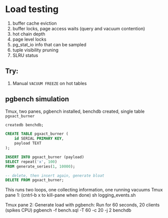 # Load testing

1. buffer cache eviction
1. buffer locks, page access waits (query and vacuum contention)
1. hot chain depth
1. page level locks
1. pg_stat_io info that can be sampled
1. tuple visibility pruning
1. SLRU status


## Try:
1. Manual `VACUUM FREEZE` on hot tables


## pgbench simulation
Tmux, two panes, pgbench installed, benchdb created, single table `pgxact_burner`

```sql
createdb benchdb;

CREATE TABLE pgxact_burner (
    id SERIAL PRIMARY KEY,
    payload TEXT
);

INSERT INTO pgxact_burner (payload)
SELECT repeat('x', 100)
FROM generate_series(1, 10000);

-- delete, then insert again, generate bloat
DELETE FROM pgxact_burner;
```


This runs two loops, one collecting information, one running vacuums
Tmux pane 1:
(cntrl-b x to kill-pane when done)
sh logging_events.sh

Tmux pane 2:
Generate load with pgbench:
Run for 60 seconds, 20 clients (spikes CPU)
pgbench -f bench.sql -T 60 -c 20 -j 2 benchdb

